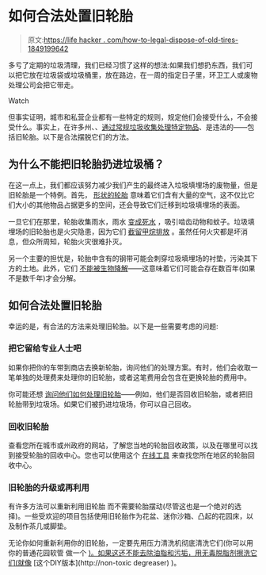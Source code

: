 # 如何合法处置旧轮胎

> 原文:[https://life hacker . com/how-to-legal-dispose-of-old-tires-1849199642](https://lifehacker.com/how-to-legally-dispose-of-old-tires-1849199642)

多亏了定期的垃圾清理，我们已经习惯了这样的想法:如果我们想扔东西，我们可以把它放在垃圾袋或垃圾桶里，放在路边，在一周的指定日子里，环卫工人或废物处理公司会把它带走。

Watch

但事实证明，城市和私营企业都有一些特定的规则，规定他们会接受什么，不会接受什么。事实上，在许多州、、[通过常规垃圾收集处理特定物品](https://www.bobvila.com/slideshow/14-things-it-s-illegal-to-throw-in-the-trash-51344)、是违法的——包括旧轮胎。以下是合法摆脱它们的方法。

## 为什么不能把旧轮胎扔进垃圾桶？

在这一点上，我们都应该努力减少我们产生的最终进入垃圾填埋场的废物量，但是旧轮胎是一个特例。首先， [形状的轮胎](https://www.budgetdumpster.com/blog/how-to-get-rid-old-tires/#:~:text=Getting%20rid%20of%20tires%20can,to%20migrate%20to%20the%20surface.) 意味着它们含有大量的空气，这不仅比它们大小的其他物品占据更多的空间，还会导致它们迁移到垃圾填埋场的表面。

一旦它们在那里，轮胎收集雨水，雨水 [变成死水](https://earth911.com/recycling-guide/how-to-recycle-tires/) ，吸引啮齿动物和蚊子。垃圾填埋场的旧轮胎也是火灾隐患，因为它们 [截留甲烷排放](https://earth911.com/recycling-guide/how-to-recycle-tires/) 。虽然任何火灾都是坏消息，但众所周知，轮胎火灾很难扑灭。

另一个主要的担忧是，轮胎中含有的钢带可能会刺穿垃圾填埋场的衬垫，污染其下方的土地。此外，它们 [不能被生物降解](https://www.bobvila.com/articles/how-to-dispose-of-tires/)——这意味着它们可能会存在数百年(如果不是数千年)才会分解。

## 如何合法处置旧轮胎

幸运的是，有合法的方法来处理旧轮胎。以下是一些需要考虑的问题:

### 把它留给专业人士吧

如果你把你的车带到商店去换新轮胎，询问他们的处理方案。有时，他们会收取一笔单独的处理费来处理你的旧轮胎，或者这笔费用会包含在更换轮胎的费用中。

你可能还想 [询问他们如何处理旧轮胎](https://www.bobvila.com/articles/how-to-dispose-of-tires/)——例如，他们是否回收旧轮胎，或者把旧轮胎带到垃圾场。如果它们被扔进垃圾场，你可以自己回收。

### 回收旧轮胎

查看您所在城市或州政府的网站，了解您当地的轮胎回收政策，以及在哪里可以找到接受轮胎的回收中心。您也可以使用这个 [在线工具](https://earth911.com/recycling-guide/how-to-recycle-tires/#recycling-locator) 来查找您所在地区的轮胎回收中心。

### 旧轮胎的升级或再利用

有许多方法可以重新利用旧轮胎 而不需要轮胎摆动(尽管这也是一个绝对的选择)。一些受欢迎的项目包括使用旧轮胎作为花盆、迷你沙箱、凸起的花园床，以及制作茶几或脚垫。

无论你如何重新利用你的旧轮胎，一定要先用压力清洗机彻底清洗它们(你可以用你的普通花园软管 做一个 [)。如果这还不能去除油脂和污垢，用无毒脱脂剂擦洗它们(就像](https://lifehacker.com/how-to-turn-your-garden-hose-into-a-pressure-washer-1849165239) [这个DIY版本](http://non-toxic degreaser) )。